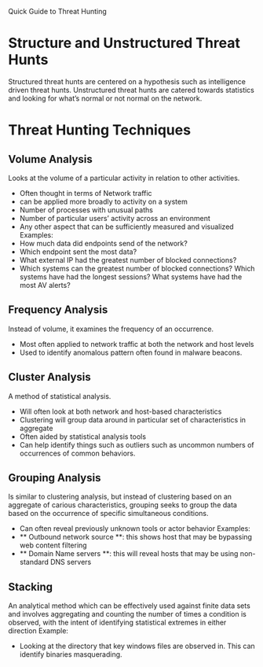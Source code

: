 Quick Guide to Threat Hunting

# Structure and Unstructured Threat Hunts
Structured threat hunts are centered on a hypothesis such as intelligence driven threat hunts. Unstructured threat hunts are catered towards statistics and looking for what’s normal or not normal on the network.
# Threat Hunting Techniques
## Volume Analysis
Looks at the volume of a particular activity in relation to other activities. 
- Often thought in terms of Network traffic
- can be applied more broadly to activity on a system
- Number of processes with unusual paths
- Number of particular users’ activity across an environment
- Any other aspect that can be sufficiently measured and visualized
Examples:
- How much data did endpoints send of the network?
- Which endpoint sent the most data?
- What external IP had the greatest number of blocked connections?
- Which systems can the greatest number of blocked connections?
Which systems have had the longest sessions?
What systems have had the most AV alerts?
## Frequency Analysis
Instead of volume, it examines the frequency of an occurrence.
- Most often applied to network traffic at both the network and host levels
- Used to identify anomalous pattern often found in malware beacons.
## Cluster Analysis
A method of statistical analysis.
- Will often look at both network and host-based characteristics
- Clustering will group data around in particular set of characteristics in aggregate
- Often aided by statistical analysis tools
- Can help identify things such as outliers such as uncommon numbers of occurrences of common behaviors.
## Grouping Analysis
Is similar to clustering analysis, but instead of clustering based on an aggregate of carious characteristics, grouping seeks to group the data based on the occurrence of specific simultaneous conditions.
- Can often reveal previously unknown tools or actor behavior
Examples: 
- ** Outbound network source **: this shows host that may be bypassing web content filtering
- ** Domain Name servers **: this will reveal hosts that may be using non-standard DNS servers
## Stacking
An analytical method which can be effectively used against finite data sets and involves aggregating and counting the number of times a condition is observed, with the intent of identifying statistical extremes in either direction
Example: 
- Looking at the directory that key windows files are observed in. This can identify binaries masquerading.
